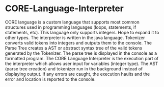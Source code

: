 # CORE-Language-Interpreter
CORE language is a custom language that supports most common structures used in programming languages (loops, statements, if statements, etc). This language only supports integers. Hope to expand it to other types. The interpreter is written in the java language. Tokenizer converts valid tokens into integers and outputs them to the console. The Parse Tree creates a AST or abstract syntax tree of the valid tokens generated by the Tokenizer. The parse tree is displayed in the console as a formatted program. The CORE Language Interpreter is the execution part of the interpreter which allows user input for variables (integer type). The AST (parse tree creation) and tokenizer run in the background instead of displaying output. If any errors are caught, the execution haults and the error and location is reported to the console.      
